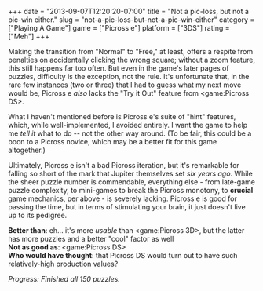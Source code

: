 +++
date = "2013-09-07T12:20:20-07:00"
title = "Not a pic-loss, but not a pic-win either."
slug = "not-a-pic-loss-but-not-a-pic-win-either"
category = ["Playing A Game"]
game = ["Picross e"]
platform = ["3DS"]
rating = ["Meh"]
+++

Making the transition from "Normal" to "Free," at least, offers a respite from penalties on accidentally clicking the wrong square; without a zoom feature, this still happens far too often.  But even in the game's later pages of puzzles, difficulty is the exception, not the rule.  It's unfortunate that, in the rare few instances (two or three) that I had to guess what my next move would be, Picross e <i>also</i> lacks the "Try it Out" feature from <game:Picross DS>.

What I haven't mentioned before is Picross e's suite of "hint" features, which, while well-implemented, I avoided entirely.  I want the game to help me <i>tell it</i> what to do -- not the other way around.  (To be fair, this could be a boon to a Picross novice, which may be a better fit for this game altogether.)

Ultimately, Picross e isn't a bad Picross iteration, but it's remarkable for falling so short of the mark that Jupiter themselves set <i>six years ago</i>.  While the sheer puzzle number is commendable, everything else - from late-game puzzle complexity, to mini-games to break the Picross monotony, to <b>crucial</b> game mechanics, per above - is severely lacking.  Picross e is good for passing the time, but in terms of stimulating your brain, it just doesn't live up to its pedigree.

<b>Better than</b>: eh... it's more <i>usable</i> than <game:Picross 3D>, but the latter has more puzzles and a better "cool" factor as well  
<b>Not as good as</b>: <game:Picross DS>  
<b>Who would have thought</b>: that Picross DS would turn out to have such relatively-high production values?

<i>Progress: Finished all 150 puzzles.</i>
